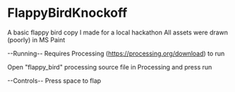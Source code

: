 # FlappyBirdKnockoff
A basic flappy bird copy I made for a local hackathon
All assets were drawn (poorly) in MS Paint

--Running--
Requires Processing (https://processing.org/download) to run

Open "flappy_bird" processing source file in Processing and press run

--Controls--
Press space to flap
